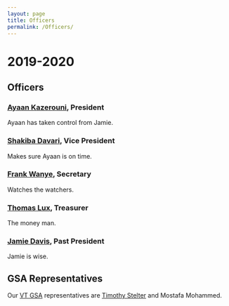 ```yaml
---
layout: page
title: Officers
permalink: /Officers/
---
```


# 2019-2020

## Officers

### [Ayaan Kazerouni](http://people.cs.vt.edu/ayaan/), President

Ayaan has taken control from Jamie.

### [Shakiba Davari](http://people.cs.vt.edu/~sdavari/), Vice President

Makes sure Ayaan is on time.

### [Frank Wanye](http://ffrankies.github.io), Secretary

Watches the watchers.

### [Thomas Lux](https://people.cs.vt.edu/~tchlux), Treasurer

The money man.

### [Jamie Davis](http://people.cs.vt.edu/~davisjam/), Past President

Jamie is wise.

## GSA Representatives

Our [VT GSA](http://blogs.lt.vt.edu/graduatestudentassembly/) representatives are [Timothy Stelter](http://people.cs.vt.edu/~tstelter/) and Mostafa Mohammed.

